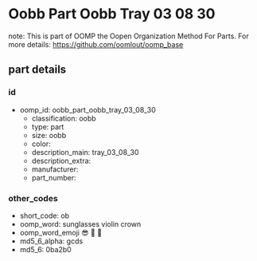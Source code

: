 # Oobb Part Oobb Tray 03 08 30  

note: This is part of OOMP the Oopen Organization Method For Parts. For more details: https://github.com/oomlout/oomp_base

##  part details





### id
* oomp_id: oobb_part_oobb_tray_03_08_30
  * classification: oobb
  * type: part
  * size: oobb
  * color: 
  * description_main: tray_03_08_30
  * description_extra: 
  * manufacturer: 
  * part_number: 

### other_codes
* short_code: ob
* oomp_word: sunglasses violin crown
* oomp_word_emoji :sunglasses: :violin: :crown:
* md5_6_alpha: gcds
* md5_6: 0ba2b0